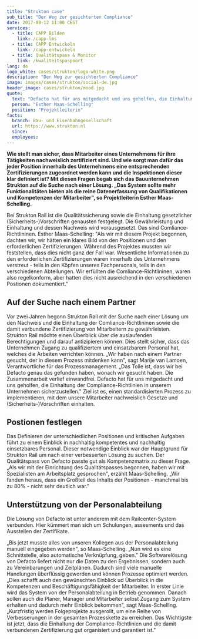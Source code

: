 ```yaml
---
title: "Strukton case"
sub_title: "Der Weg zur gesichterten Compliance"
date: 2017-09-12 11:00 CEST
services:
  - title: CAPP Bilden
    link: /capp-lms
  - title: CAPP Entwickeln
    link: /capp-entwickeln
  - title: Qualitätspass & Monitor
    link: /kwaliteitspaspoort
lang: de
logo_white: cases/strukton/logo-white.png
description: "Der Weg zur gesichterten Compliance"
image: images/cases/strukton/social-de.jpg
header_image: cases/strukton/mood.jpg
quote:
  text: "Defacto hat für uns mitgedacht und uns geholfen, die Einhaltung der Compliance-Richtlinien in unserem Unternehmen sicherzustellen."
  person: "Esther Maas-Schelling"
  position: "Projektleiterin"
facts:
  branch: Bau- und Eisenbahngesellschaft
  url: https://www.strukton.nl
  since:
  employees:
---
```


__Wie stellt man sicher, dass Mitarbeiter eines Unternehmens für ihre Tätigkeiten nachweislich zertifiziert sind. Und wie sorgt man dafür das jeder Position innerhalb des Unternehmens eine entsprechenden Zertifizierungen zugeordnet werden kann und die Inspektionen dieser klar definiert ist? Mit diesen Fragen begab sich das Bauunternehmen Strukton auf die Suche nach einer Lösung.
„Das System sollte mehr Funktionalitäten bieten als die reine Datenerfassung von Qualifikationen und Kompetenzen der Mitarbeiter", so Projektleiterin Esther Maas-Schelling.__

Bei Strukton Rail ist die Qualitätssicherung sowie die Einhaltung gesetzlicher (Sicherheits-)Vorschriften genausten festgelegt. Die Gewährleistung und Einhaltung und dessen Nachweis wird vorausgesetzt. Das sind Comliance-Richtlininen.
Esther Maas-Schelling: "Als wir mit diesem Projekt begonnen, dachten wir, wir hätten ein klares Bild von den Positionen und den erforderlichen Zertifizierungen. Während des Projektes mussten wir feststellen, dass dies nicht ganz der Fall war. Wesentliche Informationen zu den erforderlichen Zertifizierungen waren innerhalb des Unternehmens verstreut - teils in den Köpfen unseres Fachpersonals, teils in den verschiedenen Abteilungen. Wir erfüllten die Comliance-Richtlininen, waren also regelkonform, aber hatten dies nicht ausreichend in den verschiedenen Postionen dokumentiert."

## Auf der Suche nach einem Partner

Vor zwei Jahren begonn Strukton Rail mit der Suche nach einer Lösung um den Nachweis und die Einhaltung der Comliance-Richtlininen sowie die damit verbundene Zertifizierung von Mitarbeitern zu gewährleisten. Strukton Rail möchte einen Überblick über die auslaufenden Berechtigungen und darauf antizipieren können. Dies stellt sicher, dass das Unternehmen Zugang zu qualifiziertem und einsatzbarem Personal hat, welches die Arbeiten verrichten können.
„Wir haben nach einem Partner gesucht, der in diesem Prozess mitdenken kann", sagt Marije van Lamoen, Verantwortliche für das Prozessmanagement. „Das Tolle ist, dass wir bei Defacto genau das gefunden haben, wonach wir gesucht haben. Die Zusammenarbeit verlief einwandfrei. Defacto hat für uns mitgedacht und uns geholfen, die Einhaltung der Compliance-Richtlinien in unserem Unternehmen sicherzustellen." Ziel ist es, einen standardisierten Prozess zu implementieren, mit dem unsere Mitarbeiter nachweislich Gesetze und (Sicherheits-)Vorschriften einhalten.

## Postionen festlegen

Das Definieren der unterschiedlichen Positionen und kritischen Aufgaben führt zu einem Einblick in nachhaltig kompetentes und nachhaltig einsetzbares Personal. Dieser notwendige Einblick war der Hauptgrund für Strukton Rail um nach einer verbesserten Lösung zu suchen. Der Qualitätspass von Defacto passte gut als Kompetenzmatrix zu dieser Frage. „Als wir mit der Einrichtung des Qualitätspasses begonnen, haben wir mit Spezialisten am Arbeitsplatz gesprochen", erzählt Maas-Schelling. „Wir fanden heraus, dass ein Großteil des Inhalts der Positionen - manchmal bis zu 80% - nicht sehr deutlich war."

## Unterstützung von der Personalabteilung

Die Lösung von Defacto ist unter anderem mit dem Railcenter-System verbunden. Hier kümmert man sich um Schulungen, assesments und das Ausstellen der Zertifikate.

„Bis jetzt musste alles von unseren Kollegen aus der Personalabteilung manuell eingegeben werden", so Maas-Schelling. „Nun wird es eine Schnittstelle, also automatische Verknüpfung, geben." Die Softwarelösung von Defacto liefert nicht nur die Daten zu den Ergebnissen, sondern auch zu Vereinbarungen und Zeitplänen. Dadurch sind viele manuelle Handlungen überflüssig geworden und können Prozesse optimiert werden. „Dies schafft auch den gewünschten Einblick ud Überblick in die Kompetenzen und Beschäftigungsfähigkeit der Mitarbeiter. In erster Linie wird das System von der Personalabteilung in Betrieb genommen. Danach sollen auch die Planer, Manager und Mitarbeiter selbst Zugang zum System erhalten und dadurch mehr Einblick bekommen", sagt Maas-Schelling. „Kurzfristig werden Folgeprojekte ausgerollt, um eine Reihe von Verbesserungen in der gesamten Prozesskette zu erreichen. Das Wichtigste ist jetzt, dass die Einhaltung der Compliance-Richtlinien und die damit verbundenen Zertifizierung gut organisiert und garantiert ist."
